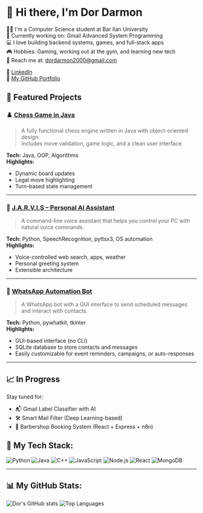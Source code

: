 # 👋 Hi there, I'm Dor Darmon

👨‍🎓 I'm a Computer Science student at Bar Ilan University  
🚀 Currently working on: Gmail Advanced System Programming  
💻 I love building backend systems, games, and full-stack apps  
🎮 Hobbies: Gaming, working out at the gym, and learning new tech  
📧 Reach me at: dordarmon2000@gmail.com  

🔗 [LinkedIn](https://www.linkedin.com/in/dordarmon)  
📁 [My GitHub Portfolio](https://github.com/DorDarmon)


## 🚀 Featured Projects

### ♟️ [Chess Game in Java](https://github.com/dor-darmon/Chess)
> A fully functional chess engine written in Java with object-oriented design.  
> Includes move validation, game logic, and a clean user interface.

**Tech:** Java, OOP, Algorithms  
**Highlights:**
- Dynamic board updates
- Legal move highlighting
- Turn-based state management

---

### 🧠 [J.A.R.V.I.S – Personal AI Assistant](https://github.com/dor-darmon/j.a.r.vi.s)
> A command-line voice assistant that helps you control your PC with natural voice commands.

**Tech:** Python, SpeechRecognition, pyttsx3, OS automation  
**Highlights:**
- Voice-controlled web search, apps, weather
- Personal greeting system
- Extensible architecture

---

### 💬 [WhatsApp Automation Bot](https://github.com/dor-darmon/WhatsAppBotAuto)
> A WhatsApp bot with a GUI interface to send scheduled messages and interact with contacts.

**Tech:** Python, pywhatkit, tkinter  
**Highlights:**
- GUI-based interface (no CLI)
- SQLite database to store contacts and messages
- Easily customizable for event reminders, campaigns, or auto-responses

---

## 📈 In Progress
Stay tuned for:
- 📬 Gmail Label Classifier with AI
- 🛠️ Smart Mail Filter (Deep Learning-based)
- 💈 Barbershop Booking System (React + Express + n8n)

## 🧰 My Tech Stack:
![Python](https://img.shields.io/badge/Python-3776AB?style=for-the-badge&logo=python&logoColor=white)
![Java](https://img.shields.io/badge/Java-007396?style=for-the-badge&logo=java&logoColor=white)
![C++](https://img.shields.io/badge/C++-00599C?style=for-the-badge&logo=cplusplus&logoColor=white)
![JavaScript](https://img.shields.io/badge/JavaScript-F7DF1E?style=for-the-badge&logo=javascript&logoColor=black)
![Node.js](https://img.shields.io/badge/Node.js-339933?style=for-the-badge&logo=nodedotjs&logoColor=white)
![React](https://img.shields.io/badge/React-20232A?style=for-the-badge&logo=react&logoColor=61DAFB)
![MongoDB](https://img.shields.io/badge/MongoDB-4EA94B?style=for-the-badge&logo=mongodb&logoColor=white)

---
## 📊 My GitHub Stats:
![Dor's GitHub stats](https://github-readme-stats.vercel.app/api?username=dor-darmon&show_icons=true&theme=tokyonight&hide=issues)
![Top Languages](https://github-readme-stats.vercel.app/api/top-langs/?username=dor-darmon&layout=compact&theme=tokyonight)
